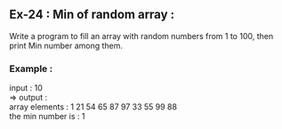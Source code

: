 ## Ex-24 : Min of random array  :  
Write a program to fill an array with random numbers from 1 to 100, then print Min number among them.  
### Example :  
input : 10  
=> output :  
array elements : 1 21 54 65 87 97 33 55 99 88  
the min number is  : 1  


